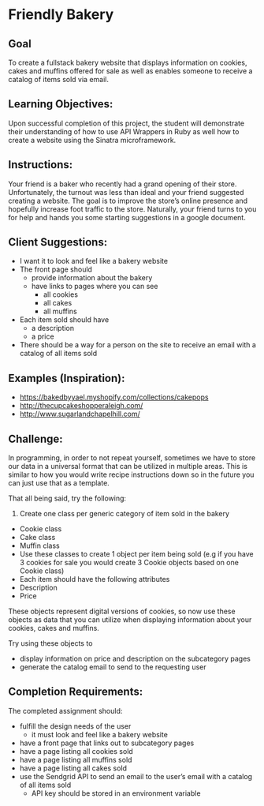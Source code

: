 # Friendly Bakery

## Goal
To create a fullstack bakery website that displays information on cookies, cakes and muffins offered for sale as well as enables someone to receive a catalog of items sold via email.

## Learning Objectives:  

Upon successful completion of this project, the student will demonstrate their understanding of how to use API Wrappers in Ruby as well how to create a website using the Sinatra microframework.

## Instructions:

Your friend is a baker who recently had a grand opening of their store. Unfortunately, the turnout was less than ideal and your friend suggested creating a website. The goal is to improve the store’s online presence and hopefully increase foot traffic to the store. Naturally, your friend turns to you for help and hands you some starting suggestions in a google document.

## Client Suggestions:

* I want it to look and feel like a bakery website
* The front page should
  * provide information about the bakery
  * have links to pages where you can see
    * all cookies
    * all cakes
    * all muffins
* Each item sold should have
  * a description
  * a price
* There should be a way for a person on the site to receive an email with a catalog of all items sold

## Examples (Inspiration):

* <https://bakedbyyael.myshopify.com/collections/cakepops>
* <http://thecupcakeshopperaleigh.com/>
* <http://www.sugarlandchapelhill.com/>

## Challenge:

In programming, in order to not repeat yourself, sometimes we have to store our data in a universal format that can be utilized in multiple areas. This is similar to how you would write recipe instructions down so in the future you can just use that as a template.

That all being said, try the following:

1. Create one class per generic category of item sold in the bakery

* Cookie class
* Cake class
* Muffin class
* Use these classes to create 1 object per item being sold (e.g if you have 3 cookies for sale you would create 3 Cookie objects based on one Cookie class)
* Each item should have the following attributes
* Description
* Price

These objects represent digital versions of cookies, so now use these objects as data that you can utilize when displaying information about your cookies, cakes and muffins.

Try using these objects to

* display information on price and description on the subcategory pages
* generate the catalog email to send to the requesting user

## Completion Requirements:

The completed assignment should:

* fulfill the design needs of the user
  * it must look and feel like a bakery website
* have a front page that links out to subcategory pages
* have a page listing all cookies sold
* have a page listing all muffins sold
* have a page listing all cakes sold
* use the Sendgrid API to send an email to the user’s email with a catalog of all items sold
  * API key should be stored in an environment variable